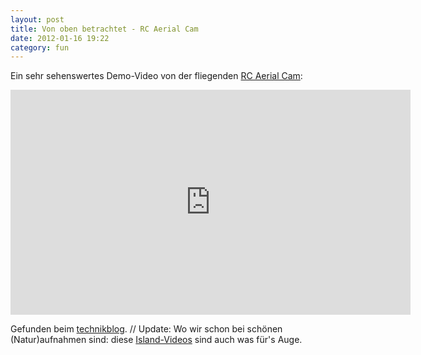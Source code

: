 ```yaml
---
layout: post
title: Von oben betrachtet - RC Aerial Cam
date: 2012-01-16 19:22
category: fun
---
```

Ein sehr sehenswertes Demo-Video von der fliegenden [RC Aerial Cam](http://www.rcaerialcam.com/Aerial_Video.html):

<iframe src="https://player.vimeo.com/video/30474274?byline=0&portrait=0" width="640" height="360" frameborder="0" webkitallowfullscreen mozallowfullscreen allowfullscreen></iframe>

Gefunden beim [technikblog](http://www.technikblog.ch/2011/11/geniale-luftaufnahmen-mit-rc-aerial-cam/#comments). // Update: Wo wir schon bei schönen (Natur)aufnahmen sind: diese [Island-Videos](http://www.dertagundich.de/shutter-island-von-team-nine/) sind auch was für's Auge. 
